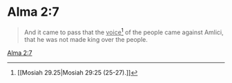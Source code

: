 # Alma 2:7

> And it came to pass that the <u>voice</u>[^a] of the people came against Amlici, that he was not made king over the people.

[Alma 2:7](https://www.churchofjesuschrist.org/study/scriptures/bofm/alma/2?lang=eng&id=p7#p7)


[^a]: [[Mosiah 29.25|Mosiah 29:25 (25-27).]]
